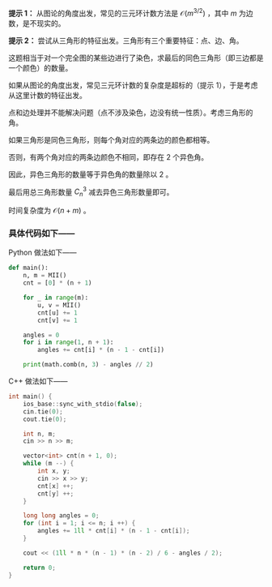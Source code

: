 **提示 1：** 从图论的角度出发，常见的三元环计数方法是 $\mathcal{O}(m^{3/2})$ ，其中 $m$ 为边数，是不现实的。

**提示 2：** 尝试从三角形的特征出发。三角形有三个重要特征：点、边、角。

这题相当于对一个完全图的某些边进行了染色，求最后的同色三角形（即三边都是一个颜色）的数量。

如果从图论的角度出发，常见三元环计数的复杂度是超标的（提示 1），于是考虑从这里计数的特征出发。

点和边处理并不能解决问题（点不涉及染色，边没有统一性质）。考虑三角形的角。

如果三角形是同色三角形，则每个角对应的两条边的颜色都相等。

否则，有两个角对应的两条边颜色不相同，即存在 $2$ 个异色角。

因此，异色三角形的数量等于异色角的数量除以 $2$ 。

最后用总三角形数量 $C_n^3$ 减去异色三角形数量即可。

时间复杂度为 $\mathcal{O}(n+m)$ 。

### 具体代码如下——

Python 做法如下——

```Python []
def main():
    n, m = MII()
    cnt = [0] * (n + 1)

    for _ in range(m):
        u, v = MII()
        cnt[u] += 1
        cnt[v] += 1

    angles = 0
    for i in range(1, n + 1):
        angles += cnt[i] * (n - 1 - cnt[i])

    print(math.comb(n, 3) - angles // 2)
```

C++ 做法如下——

```cpp []
int main() {
    ios_base::sync_with_stdio(false);
    cin.tie(0);
    cout.tie(0);

    int n, m;
    cin >> n >> m;

    vector<int> cnt(n + 1, 0);
    while (m --) {
        int x, y;
        cin >> x >> y;
        cnt[x] ++;
        cnt[y] ++;
    }

    long long angles = 0;
    for (int i = 1; i <= n; i ++) {
        angles += 1ll * cnt[i] * (n - 1 - cnt[i]);
    }

    cout << (1ll * n * (n - 1) * (n - 2) / 6 - angles / 2);

    return 0;
}
```